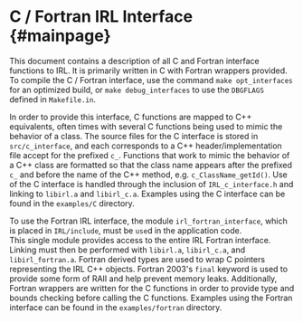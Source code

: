 C / Fortran IRL Interface {#mainpage}
================

This document contains a description of all C and Fortran interface functions to IRL. It is primarily written in C with Fortran wrappers provided. To compile the C / Fortran interface, use the command `make opt_interfaces` for an optimized build, or `make debug_interfaces` to use the `DBGFLAGS` defined in `Makefile.in`. 

In order to provide this interface, C functions are mapped to C++ equivalents, often times
with several C functions being used to mimic the behavior of a class. The source files for
the C interface is stored in `src/c_interface`, and each corresponds to a C++ header/implementation
file accept for the prefixed `c_`. Functions that work to mimic the behavior of a C++ class
are formatted so that the class name appears after the prefixed `c_` and before the name
of the C++ method, e.g. `c_ClassName_getId()`. Use of the C interface is handled through
the inclusion of `IRL_c_interface.h` and linking to `libirl.a` and `libirl_c.a`.
Examples using the C interface can be found in the `examples/C` directory.

To use the Fortran IRL interface, the module `irl_fortran_interface`, which is placed in 
`IRL/include`, must be `use`d in the application code.  
This single module provides access to the entire IRL Fortran interface.
Linking must then be performed with `libirl.a`, `libirl_c.a`, and `libirl_fortran.a`.
Fortran derived types are used to wrap C pointers representing the IRL C++ objects. Fortran 2003's `final` keyword is used to provide some form of RAII and help prevent memory leaks. Additionally, Fortran wrappers are written for the C functions in order to provide type and bounds checking before calling the C functions. 
Examples using the Fortran interface can be found in the `examples/fortran` directory.


